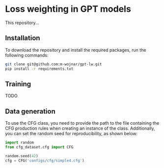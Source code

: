 # Loss weighting in GPT models

This repository...

## Installation

To download the repository and install the required packages, run the following commands:

```bash
git clone git@github.com:m-wojnar/gpt-lw.git
pip install -r requirements.txt
```

## Training

TODO

## Data generation

To use the CFG class, you need to provide the path to the file containing the CFG production rules when creating an instance of the class.
Additionally, you can set the random seed for reproducibility, as shown below:

```python
import random
from cfg_dataset.cfg import CFG

random.seed(42)
cfg = CFG('configs/cfg/simple4.cfg')
```
